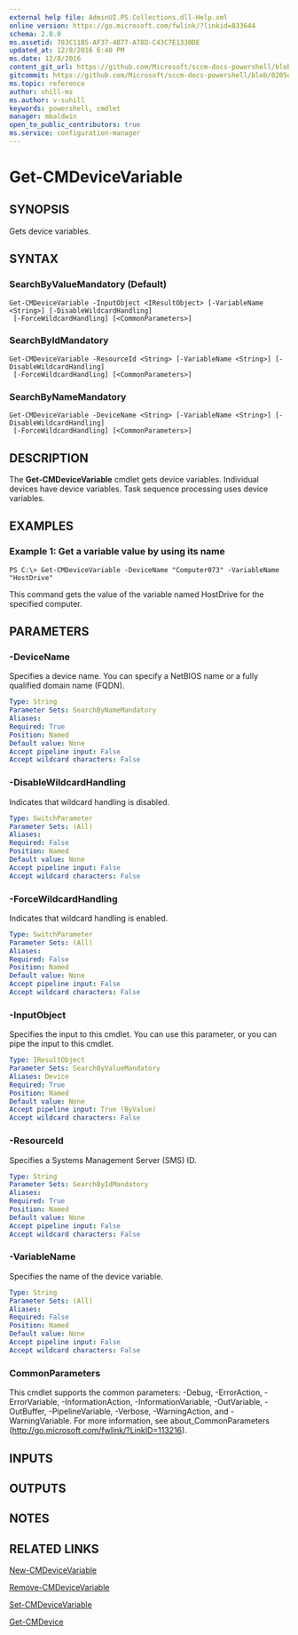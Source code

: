 ```yaml
---
external help file: AdminUI.PS.Collections.dll-Help.xml
online version: https://go.microsoft.com/fwlink/?linkid=833644
schema: 2.0.0
ms.assetid: 783C11B5-AF37-4B77-A78D-C43C7E1330DE
updated_at: 12/8/2016 6:40 PM
ms.date: 12/8/2016
content_git_url: https://github.com/Microsoft/sccm-docs-powershell/blob/live/sccm-cmdlets/ConfigurationManager/vlatest/Get-CMDeviceVariable.md
gitcommit: https://github.com/Microsoft/sccm-docs-powershell/blob/0205e569abecf1b4e1b2b342947b87a3691b29a5/sccm-cmdlets/ConfigurationManager/vlatest/Get-CMDeviceVariable.md
ms.topic: reference
author: shill-ms
ms.author: v-suhill
keywords: powershell, cmdlet
manager: mbaldwin
open_to_public_contributors: true
ms.service: configuration-manager
---
```


# Get-CMDeviceVariable

## SYNOPSIS
Gets device variables.

## SYNTAX

### SearchByValueMandatory (Default)
```
Get-CMDeviceVariable -InputObject <IResultObject> [-VariableName <String>] [-DisableWildcardHandling]
 [-ForceWildcardHandling] [<CommonParameters>]
```

### SearchByIdMandatory
```
Get-CMDeviceVariable -ResourceId <String> [-VariableName <String>] [-DisableWildcardHandling]
 [-ForceWildcardHandling] [<CommonParameters>]
```

### SearchByNameMandatory
```
Get-CMDeviceVariable -DeviceName <String> [-VariableName <String>] [-DisableWildcardHandling]
 [-ForceWildcardHandling] [<CommonParameters>]
```

## DESCRIPTION
The **Get-CMDeviceVariable** cmdlet gets device variables.
Individual devices have device variables.
Task sequence processing uses device variables.

## EXAMPLES

### Example 1: Get a variable value by using its name
```
PS C:\> Get-CMDeviceVariable -DeviceName "Computer073" -VariableName "HostDrive"
```

This command gets the value of the variable named HostDrive for the specified computer.

## PARAMETERS

### -DeviceName
Specifies a device name.
You can specify a NetBIOS name or a fully qualified domain name (FQDN).

```yaml
Type: String
Parameter Sets: SearchByNameMandatory
Aliases: 
Required: True
Position: Named
Default value: None
Accept pipeline input: False
Accept wildcard characters: False
```

### -DisableWildcardHandling
Indicates that wildcard handling is disabled.

```yaml
Type: SwitchParameter
Parameter Sets: (All)
Aliases: 
Required: False
Position: Named
Default value: None
Accept pipeline input: False
Accept wildcard characters: False
```

### -ForceWildcardHandling
Indicates that wildcard handling is enabled.

```yaml
Type: SwitchParameter
Parameter Sets: (All)
Aliases: 
Required: False
Position: Named
Default value: None
Accept pipeline input: False
Accept wildcard characters: False
```

### -InputObject
Specifies the input to this cmdlet. 
You can use this parameter, or you can pipe the input to this cmdlet. 

```yaml
Type: IResultObject
Parameter Sets: SearchByValueMandatory
Aliases: Device
Required: True
Position: Named
Default value: None
Accept pipeline input: True (ByValue)
Accept wildcard characters: False
```

### -ResourceId
Specifies a Systems Management Server (SMS) ID.

```yaml
Type: String
Parameter Sets: SearchByIdMandatory
Aliases: 
Required: True
Position: Named
Default value: None
Accept pipeline input: False
Accept wildcard characters: False
```

### -VariableName
Specifies the name of the device variable.

```yaml
Type: String
Parameter Sets: (All)
Aliases: 
Required: False
Position: Named
Default value: None
Accept pipeline input: False
Accept wildcard characters: False
```

### CommonParameters
This cmdlet supports the common parameters: -Debug, -ErrorAction, -ErrorVariable, -InformationAction, -InformationVariable, -OutVariable, -OutBuffer, -PipelineVariable, -Verbose, -WarningAction, and -WarningVariable. For more information, see about_CommonParameters (http://go.microsoft.com/fwlink/?LinkID=113216).

## INPUTS

## OUTPUTS

## NOTES

## RELATED LINKS

[New-CMDeviceVariable](xref:ConfigurationManager/vlatest/New-CMDeviceVariable.md)

[Remove-CMDeviceVariable](xref:ConfigurationManager/vlatest/Remove-CMDeviceVariable.md)

[Set-CMDeviceVariable](xref:ConfigurationManager/vlatest/Set-CMDeviceVariable.md)

[Get-CMDevice](xref:ConfigurationManager/vlatest/Get-CMDevice.md)


